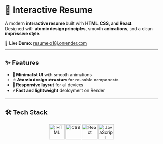 # 🚀 Interactive Resume

A modern **interactive resume** built with **HTML, CSS, and React**.  
Designed with **atomic design principles**, smooth **animations**, and a clean **impressive style**.  

🔗 **Live Demo:** [resume-x18j.onrender.com](https://resume-x18j.onrender.com/)

---

## ✨ Features
- 🎨 **Minimalist UI** with smooth animations  
- ⚛️ **Atomic design structure** for reusable components  
- 📱 **Responsive layout** for all devices  
- ⚡ **Fast and lightweight** deployment on Render  

---

## 🛠️ Tech Stack

<p align="center">
  <img src="https://cdn.jsdelivr.net/gh/devicons/devicon/icons/html5/html5-original.svg" width="50" alt="HTML"/>
  <img src="https://cdn.jsdelivr.net/gh/devicons/devicon/icons/css3/css3-original.svg" width="50" alt="CSS"/>
  <img src="https://cdn.jsdelivr.net/gh/devicons/devicon/icons/react/react-original.svg" width="50" alt="React"/>
  <img src="https://cdn.jsdelivr.net/gh/devicons/devicon/icons/javascript/javascript-original.svg" width="50" alt="JavaScript"/>
</p>

